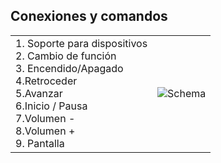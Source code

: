 ## Conexiones y comandos

| | |
|:-------|:-------|
| 1. Soporte para dispositivos <br>2. Cambio de función <br>3. Encendido/Apagado <br>4.Retroceder <br>5.Avanzar <br>6.Inicio / Pausa <br>7.Volumen - <br>8.Volumen +	 <br>9. Pantalla|  ![Schema](http://static.energysistem.com/images/manuals/42360/59785c4bab1dd.jpg)|

